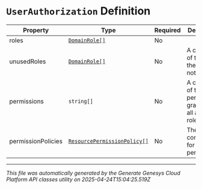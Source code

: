 # `UserAuthorization` Definition

| Property | Type | Required | Description |
|----------|------|----------|-------------|
| roles | [`DomainRole[]`](domainrole-definition.md) | No |  |
| unusedRoles | [`DomainRole[]`](domainrole-definition.md) | No | A collection of the roles the user is not using |
| permissions | `string[]` | No | A collection of the permissions granted by all assigned roles |
| permissionPolicies | [`ResourcePermissionPolicy[]`](resourcepermissionpolicy-definition.md) | No | The policies configured for assigned permissions. |

---

*This file was automatically generated by the Generate Genesys Cloud Platform API classes utility on 2025-04-24T15:04:25.519Z*